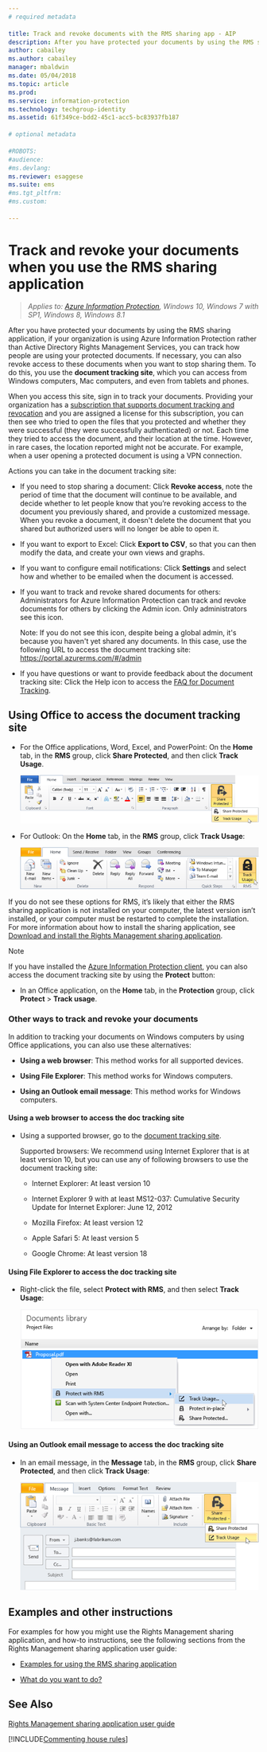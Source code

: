 ```yaml
---
# required metadata

title: Track and revoke documents with the RMS sharing app - AIP
description: After you have protected your documents by using the RMS sharing application, you can track how people are using your protected documents. If necessary, you can also revoke access to these documents when you want to stop sharing them. 
author: cabailey
ms.author: cabailey
manager: mbaldwin
ms.date: 05/04/2018
ms.topic: article
ms.prod:
ms.service: information-protection
ms.technology: techgroup-identity
ms.assetid: 61f349ce-bdd2-45c1-acc5-bc83937fb187

# optional metadata

#ROBOTS:
#audience:
#ms.devlang:
ms.reviewer: esaggese
ms.suite: ems
#ms.tgt_pltfrm:
#ms.custom:

---
```


# Track and revoke your documents when you use the RMS sharing application

>*Applies to: [Azure Information Protection](https://azure.microsoft.com/pricing/details/information-protection), Windows 10, Windows 7 with SP1, Windows 8, Windows 8.1*

After you have protected your documents by using the RMS sharing application, if your organization is using Azure Information Protection rather than Active Directory Rights Management Services, you can track how people are using your protected documents. If necessary, you can also revoke access to these documents when you want to stop sharing them. To do this, you use the **document tracking site**, which you can access from Windows computers, Mac computers, and even from tablets and phones.

When you access this site, sign in to track your documents. Providing your organization has a [subscription that supports document tracking and revocation](https://www.microsoft.com/cloud-platform/azure-information-protection-features) and you are assigned a license for this subscription, you can then see who tried to open the files that you protected and whether they were successful (they were successfully authenticated) or not. Each time they tried to access the document, and their location at the time. However, in rare cases, the location reported might not be accurate. For example, when a user opening a protected document is using a VPN connection.

Actions you can take in the document tracking site:

- If you need to stop sharing a document: Click **Revoke access**, note the period of time that the document will continue to be available, and decide whether to let people know that you’re revoking access to the document you previously shared, and provide a customized message. When you revoke a document, it doesn't delete the document that you shared but authorized users will no longer be able to open it.

- If you want to export to Excel: Click **Export to CSV**, so that you can then modify the data, and create your own views and graphs.

- If you want to configure email notifications: Click **Settings** and select how and whether to be emailed when the document is accessed.

- If you want to track and revoke shared documents for others: Administrators for Azure Information Protection can track and revoke documents for others by clicking the Admin icon. Only administrators see this icon.
    
    Note: If you do not see this icon, despite being a global admin, it's because you haven't yet shared any documents. In this case, use the following URL to access the document tracking site: https://portal.azurerms.com/#/admin

- If you have questions or want to provide feedback about the document tracking site: Click the Help icon to access the [FAQ for Document Tracking](http://go.microsoft.com/fwlink/?LinkId=523977).

## Using Office to access the document tracking site

- For the Office applications, Word, Excel, and PowerPoint: On the **Home** tab, in the **RMS** group, click **Share Protected**, and then click **Track Usage**.

    ![Track usage from Office applications when using the RMS sharing application ](../media/ADRMS_MSRMSApp_OfficeToolbarTrackUsage.png)

- For Outlook: On the **Home** tab, in the  **RMS** group, click **Track Usage**:

    ![Select Track Usage from Outlook when using the RMS sharing application ](../media/ADRMS_MSRMSApp_OutlookTrackUsage.png)

If you do not see these options for RMS, it’s likely that either the RMS sharing application is not installed on your computer, the latest version isn’t installed, or your computer must be restarted to complete the installation. For more information about how to install the sharing application, see [Download and install the Rights Management sharing application](install-sharing-app.md).

> [!NOTE] 
> If you have installed the [Azure Information Protection client](../rms-client/info-protect-client.md), you can also access the document tracking site by using the **Protect** button: 
> 
> - In an Office application, on the **Home** tab, in the **Protection** group, click **Protect** > **Track usage**. 

### Other ways to track and revoke your documents
In addition to tracking your documents on Windows computers by using Office applications, you can also use these alternatives:

-   **Using a web browser**: This method works for all supported devices.

-   **Using File Explorer**: This method works for Windows computers.

-   **Using an Outlook email message**: This method works for Windows computers.

#### Using a web browser to access the doc tracking site

- Using a supported browser, go to the [document tracking site](http://go.microsoft.com/fwlink/?LinkId=529562).

    Supported browsers: We recommend using Internet Explorer that is at least version 10, but you can use any of following browsers to use the document tracking site:

    -   Internet Explorer: At least version 10

    -   Internet Explorer 9 with at least MS12-037: Cumulative Security Update for Internet Explorer: June 12, 2012

    -   Mozilla Firefox: At least version 12

    -   Apple Safari 5: At least version 5

    -   Google Chrome: At least version 18

#### Using File Explorer to access the doc tracking site

- Right-click the file, select **Protect with RMS**, and then select **Track Usage**:

    ![Select Track Usage from Explorer when using the RMS sharing application](../media/ADRMS_MSRMSApp_ExplorerTrackUsage.png)

#### Using an Outlook email message to access the doc tracking site

- In an email message, in the **Message** tab, in the  **RMS** group, click **Share Protected**, and then click **Track Usage**:

    ![Select Track Usage from Outlook when using the RMS sharing applicatio](../media/ADRMS_MSRMSApp_OutlookMessageTrackUsage.png)

## Examples and other instructions
For examples for how you might use the Rights Management sharing application, and how-to instructions, see the following sections from the Rights Management sharing application user guide:

-   [Examples for using the RMS sharing application](sharing-app-user-guide.md#examples-for-using-the-rms-sharing-application)

-   [What do you want to do?](sharing-app-user-guide.md#what-do-you-want-to-do)

## See Also
[Rights Management sharing application user guide](sharing-app-user-guide.md)

[!INCLUDE[Commenting house rules](../includes/houserules.md)]